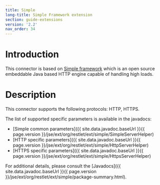 ```yaml
---
title: Simple
long-title: Simple Framework extension
section: guide-extensions
version: '2.2'
nav_order: 34
---
```

# Introduction

This connector is based on [Simple
framework](http://www.simpleframework.org/)
which is an open source embeddable Java based HTTP engine capable of
handling high loads.

# Description

This connector supports the following protocols: HTTP, HTTPS.

The list of supported specific parameters is available in the javadocs:

-   [Simple common parameters]({{ site.data.javadoc.baseUrl }}{{ page.version }}/jse/ext/org/restlet/ext/simple/SimpleServerHelper)
-   [HTTP specific parameters]({{ site.data.javadoc.baseUrl }}{{ page.version }}/jse/ext/org/restlet/ext/simple/HttpServerHelper)
-   [HTTPS specific parameters]({{ site.data.javadoc.baseUrl }}{{ page.version }}/jse/ext/org/restlet/ext/simple/HttpsServerHelper)

For additional details, please consult the
[Javadocs]({{ site.data.javadoc.baseUrl }}{{ page.version }}/jse/ext/org/restlet/ext/simple/package-summary.html).
